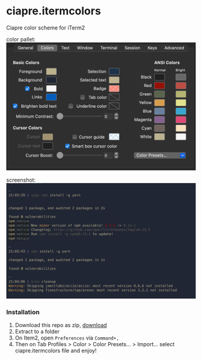 # ciapre.itermcolors

Ciapre color scheme for iTerm2

color pallet:
![pallet](color.png)

screenshot:
![screenshot](screenshot.png)

### Installation

1. Download this repo as zip, [download](https://github.com/vinhnx/Ciapre.itermcolors/archive/refs/heads/main.zip)
2. Extract to a folder
3. On Item2, open `Preferences` via `Command+,`
4. Then on Tab Profiles > Color > Color Presets... > Import... select ciapre.itermcolors file and enjoy!
